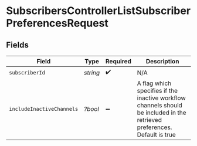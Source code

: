 # SubscribersControllerListSubscriberPreferencesRequest


## Fields

| Field                                                                                                                     | Type                                                                                                                      | Required                                                                                                                  | Description                                                                                                               |
| ------------------------------------------------------------------------------------------------------------------------- | ------------------------------------------------------------------------------------------------------------------------- | ------------------------------------------------------------------------------------------------------------------------- | ------------------------------------------------------------------------------------------------------------------------- |
| `subscriberId`                                                                                                            | *string*                                                                                                                  | :heavy_check_mark:                                                                                                        | N/A                                                                                                                       |
| `includeInactiveChannels`                                                                                                 | *?bool*                                                                                                                   | :heavy_minus_sign:                                                                                                        | A flag which specifies if the inactive workflow channels should be included in the retrieved preferences. Default is true |
